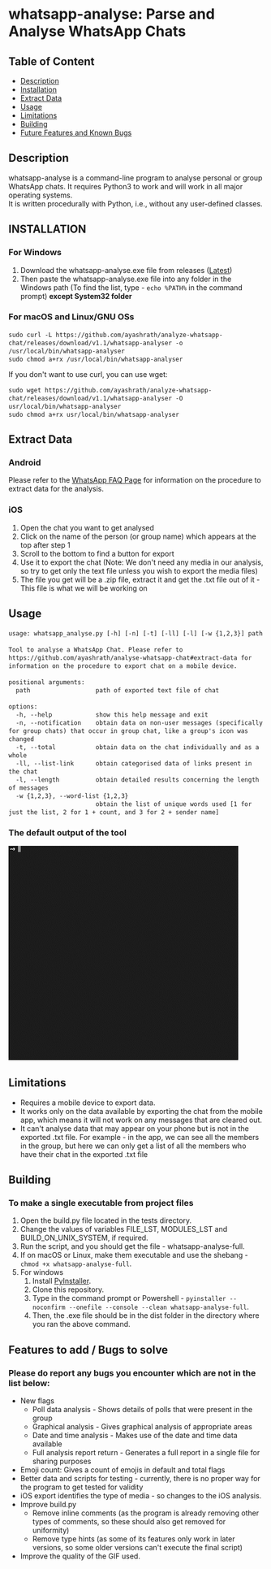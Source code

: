 # whatsapp-analyse: Parse and Analyse WhatsApp Chats

## Table of Content

- [Description](#description)
- [Installation](#installation)
- [Extract Data](#extract-data)
- [Usage](#usage)
- [Limitations](#limitations)
- [Building](#building)
- [Future Features and Known Bugs](#features-to-add--bugs-to-solve)
## Description

whatsapp-analyse is a command-line program to analyse personal or group WhatsApp chats. It requires Python3 to work and will work in all major operating systems.  
It is written procedurally with Python, i.e., without any user-defined classes.

## INSTALLATION

### For Windows

1. Download the whatsapp-analyse.exe file from releases ([Latest](https://github.com/ayashrath/analyze-whatsapp-chat/releases/download/v1.1/whatsapp-analyser.exe))
2. Then paste the whatsapp-analyse.exe file into any folder in the Windows path (To find the list, type - `echo %PATH%` in the command prompt) **except System32 folder**

### For macOS and Linux/GNU OSs

    sudo curl -L https://github.com/ayashrath/analyze-whatsapp-chat/releases/download/v1.1/whatsapp-analyser -o /usr/local/bin/whatsapp-analyser
    sudo chmod a+rx /usr/local/bin/whatsapp-analyser

If you don't want to use curl, you can use wget:

    sudo wget https://github.com/ayashrath/analyze-whatsapp-chat/releases/download/v1.1/whatsapp-analyser -O usr/local/bin/whatsapp-analyser
    sudo chmod a+rx usr/local/bin/whatsapp-analyser

## Extract Data

### Android

Please refer to the [WhatsApp FAQ Page](https://faq.whatsapp.com/1180414079177245) for information on the procedure to extract data for the analysis.

### iOS

1. Open the chat you want to get analysed
2. Click on the name of the person (or group name) which appears at the top after step 1
3. Scroll to the bottom to find a button for export
4. Use it to export the chat (Note: We don't need any media in our analysis, so try to get only the text file unless you wish to export the media files)
5. The file you get will be a .zip file, extract it and get the .txt file out of it - This file  is what we will be working on

## Usage

    usage: whatsapp_analyse.py [-h] [-n] [-t] [-ll] [-l] [-w {1,2,3}] path

    Tool to analyse a WhatsApp Chat. Please refer to https://github.com/ayashrath/analyse-whatsapp-chat#extract-data for information on the procedure to export chat on a mobile device.

    positional arguments:
      path                  path of exported text file of chat
    
    options:
      -h, --help            show this help message and exit
      -n, --notification    obtain data on non-user messages (specifically for group chats) that occur in group chat, like a group's icon was changed
      -t, --total           obtain data on the chat individually and as a whole
      -ll, --list-link      obtain categorised data of links present in the chat
      -l, --length          obtain detailed results concerning the length of messages
      -w {1,2,3}, --word-list {1,2,3}
                            obtain the list of unique words used [1 for just the list, 2 for 1 + count, and 3 for 2 + sender name]

### The default output of the tool

![Showcase Default Output](./media/default-flag.gif)

## Limitations

- Requires a mobile device to export data.
- It works only on the data available by exporting the chat from the mobile app, which means it will not work on any messages that are cleared out.
- It can't analyse data that may appear on your phone but is not in the exported .txt file. For example - in the app, we can see all the members in the group, but here we can only get a list of all the members who have their chat in the exported .txt file

## Building

### To make a single executable from project files

1. Open the build.py file located in the tests directory.
2. Change the values of variables FILE_LST, MODULES_LST and BUILD_ON_UNIX_SYSTEM, if required.
3. Run the script, and you should get the file - whatsapp-analyse-full.
4. If on macOS or Linux, make them executable and use the shebang - `chmod +x whatsapp-analyse-full`.
5. For windows
    1. Install [PyInstaller](https://github.com/pyinstaller/pyinstaller).
    2. Clone this repository.
    3. Type in the command prompt or Powershell - `pyinstaller --noconfirm --onefile --console --clean whatsapp-analyse-full`.
    4. Then, the .exe file should be in the dist folder in the directory where you ran the above command.

## Features to add / Bugs to solve

### Please do report any bugs you encounter which are not in the list below:

- New flags
  - Poll data analysis - Shows details of polls that were present in the group
  - Graphical analysis - Gives graphical analysis of appropriate areas
  - Date and time analysis - Makes use of the date and time data available
  - Full analysis report return - Generates a full report in a single file for sharing purposes
- Emoji count: Gives a count of emojis in default and total flags
- Better data and scripts for testing - currently, there is no proper way for the program to get tested for validity
- iOS export identifies the type of media - so changes to the iOS analysis.
- Improve build.py
  - Remove inline comments (as the program is already removing other types of comments, so these should also get removed for uniformity)
  - Remove type hints (as some of its features only work in later versions, so some older versions can't execute the final script)
- Improve the quality of the GIF used.
